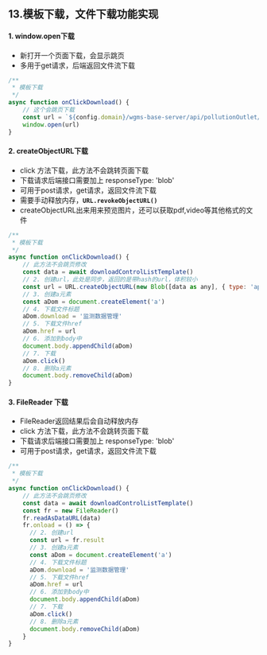 ## 13.模板下载，文件下载功能实现

#### 1. window.open下载

* 新打开一个页面下载，会显示跳页
* 多用于get请求，后端返回文件流下载

```js
/**
 * 模板下载
 */
async function onClickDownload() {
    // 这个会跳页下载
    const url = `${config.domain}/wgms-base-server/api/pollutionOutlet/template`
    window.open(url)
}
```



#### 2. createObjectURL下载

* click 方法下载，此方法不会跳转页面下载
* 下载请求后端接口需要加上 responseType: 'blob'
* 可用于post请求，get请求，返回文件流下载
*  需要手动释放内存，**`URL.revokeObjectURL()`** 
*  createObjectURL出来用来预览图片，还可以获取pdf,video等其他格式的文件 

```js
/**
 * 模板下载
 */
async function onClickDownload() {
    // 此方法不会跳页修改
    const data = await downloadControlListTemplate()
    // 2. 创建url，此处是同步，返回的是带hash的url，体积较小
    const url = URL.createObjectURL(new Blob([data as any], { type: 'application/vnd.openxmlformats-officedocument.spreadsheetml.sheet;charset=utf-8' }))
    // 3. 创建a元素
    const aDom = document.createElement('a')
    // 4. 下载文件标题
    aDom.download = '监测数据管理'
    // 5. 下载文件href
    aDom.href = url
    // 6. 添加到body中
    document.body.appendChild(aDom)
    // 7. 下载
    aDom.click()
    // 8. 删除a元素
    document.body.removeChild(aDom)
}
```



#### 3.  FileReader 下载

*  FileReader返回结果后会自动释放内存
* click 方法下载，此方法不会跳转页面下载
* 下载请求后端接口需要加上 responseType: 'blob'
* 可用于post请求，get请求，返回文件流下载

```js
/**
 * 模板下载
 */
async function onClickDownload() {
    // 此方法不会跳页修改
    const data = await downloadControlListTemplate()
    const fr = new FileReader()
    fr.readAsDataURL(data)
    fr.onload = () => {
      // 2. 创建url
      const url = fr.result
      // 3. 创建a元素
      const aDom = document.createElement('a')
      // 4. 下载文件标题
      aDom.download = '监测数据管理'
      // 5. 下载文件href
      aDom.href = url
      // 6. 添加到body中
      document.body.appendChild(aDom)
      // 7. 下载
      aDom.click()
      // 8. 删除a元素
      document.body.removeChild(aDom)
    }
}
```



